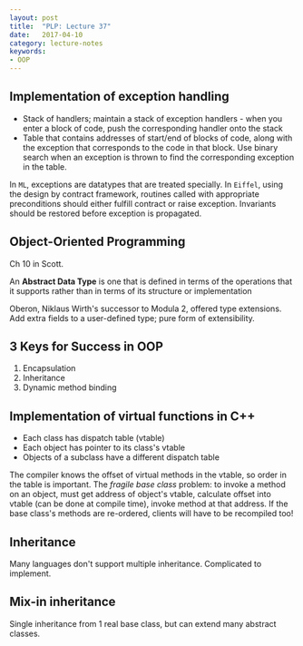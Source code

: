```yaml
---
layout: post
title:  "PLP: Lecture 37"
date:   2017-04-10
category: lecture-notes
keywords:
- OOP
---
```


## Implementation of exception handling

* Stack of handlers; maintain a stack of exception handlers - when you enter a block of code, push the corresponding handler onto the stack
* Table that contains addresses of start/end of blocks of code, along with the exception that corresponds to the code in that block. Use binary search when an exception is thrown to find the corresponding exception in the table.

In `ML`, exceptions are datatypes that are treated specially. In `Eiffel`, using the design by contract framework, routines called with appropriate preconditions should either fulfill contract or raise exception. Invariants should be restored before exception is propagated.

## Object-Oriented Programming

Ch 10 in Scott.

An **Abstract Data Type** is one that is defined in terms of the operations that it supports rather than in terms of its structure or implementation

Oberon, Niklaus Wirth's successor to Modula 2, offered type extensions. Add extra fields to a user-defined type; pure form of extensibility.

## 3 Keys for Success in OOP

1. Encapsulation
2. Inheritance
3. Dynamic method binding

## Implementation of virtual functions in C++

* Each class has dispatch table (vtable)
* Each object has pointer to its class's vtable
* Objects of a subclass have a different dispatch table

The compiler knows the offset of virtual methods in the vtable, so order in the table is important. The *fragile base class* problem: to invoke a method on an object, must get address of object's vtable, calculate offset into vtable (can be done at compile time), invoke method at that address. If the base class's methods are re-ordered, clients will have to be recompiled too!

## Inheritance

Many languages don't support multiple inheritance. Complicated to implement.

## Mix-in inheritance

Single inheritance from 1 real base class, but can extend many abstract classes. 
